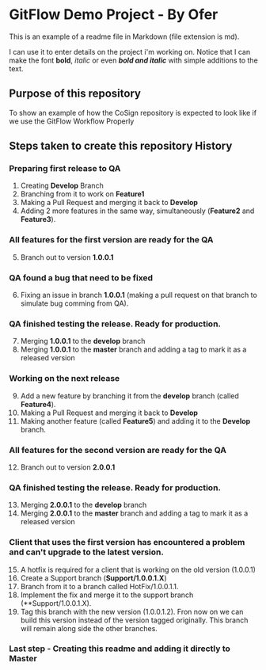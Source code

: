 # GitFlow Demo Project - By Ofer

This is an example of a readme file in Markdown (file extension is md).

I can use it to enter details on the project i'm working on. 
Notice that I can make the font **bold**, *italic* or even _**bold and italic**_ with simple additions to the text.

## Purpose of this repository

To show an example of how the CoSign repository is expected to look like if we use the GitFlow Workflow Properly

## Steps taken to create this repository History

### Preparing first release to QA
1. Creating **Develop** Branch
2. Branching from it to work on **Feature1**
3. Making a Pull Request and merging it back to **Develop**
4. Adding 2 more features in the same way, simultaneously (**Feature2** and **Feature3**).


### All features for the first version are ready for the QA
5. Branch out to version **1.0.0.1**


### QA found a bug that need to be fixed
6. Fixing an issue in branch **1.0.0.1** (making a pull request on that branch to simulate bug comming from QA).


### QA finished testing the release. Ready for production.
7. Merging **1.0.0.1** to the **develop** branch
8. Merging **1.0.0.1** to the **master** branch and adding a tag to mark it as a released version


### Working on the next release
9. Add a new feature by branching it from the **develop** branch (called **Feature4**).
10. Making a Pull Request and merging it back to **Develop**
11. Making another feature (called **Feature5**) and adding it to the **Develop** branch.


### All features for the second version are ready for the QA
12. Branch out to version **2.0.0.1**


### QA finished testing the release. Ready for production.
13. Merging **2.0.0.1** to the **develop** branch
14. Merging **2.0.0.1** to the **master** branch and adding a tag to mark it as a released version


### Client that uses the first version has encountered a problem and can't upgrade to the latest version.
15. A hotfix is required for a client that is working on the old version (1.0.0.1)
16. Create a Support branch (**Support/1.0.0.1.X**)
17. Branch from it to a branch called HotFix/1.0.0.1.1.
18. Implement the fix and merge it to the support branch (**Support/1.0.0.1.X).
19. Tag this branch with the new version (1.0.0.1.2). Fron now on we can build this version instead of the version tagged originally.
    This branch will remain along side the other branches.
    
### Last step - Creating this readme and adding it directly to Master
